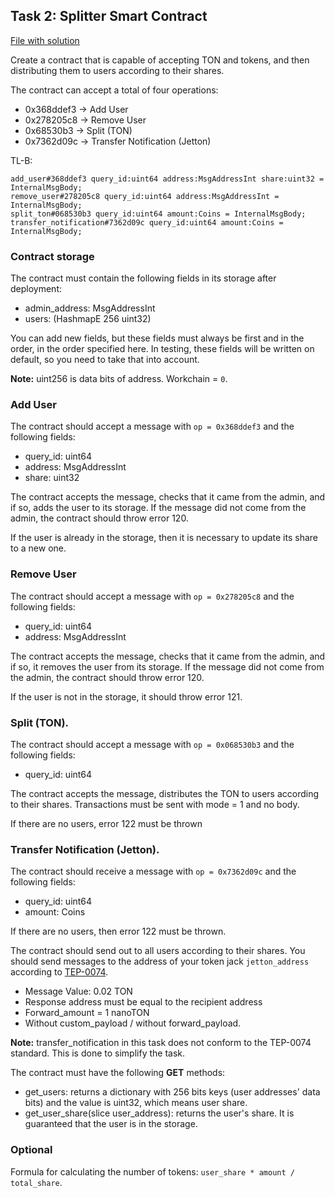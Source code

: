 ## Task 2: Splitter Smart Contract

[File with solution](../contracts/task2.fc)

Create a contract that is capable of accepting TON and tokens, and then distributing them to users according to their shares. 

The contract can accept a total of four operations:
- 0x368ddef3 -> Add User
- 0x278205c8 -> Remove User
- 0x68530b3 -> Split (TON)
- 0x7362d09c -> Transfer Notification (Jetton)

TL-B:

```
add_user#368ddef3 query_id:uint64 address:MsgAddressInt share:uint32 = InternalMsgBody;
remove_user#278205c8 query_id:uint64 address:MsgAddressInt = InternalMsgBody;
split_ton#068530b3 query_id:uint64 amount:Coins = InternalMsgBody;
transfer_notification#7362d09c query_id:uint64 amount:Coins = InternalMsgBody;
```

### Contract storage

The contract must contain the following fields in its storage after deployment:

- admin_address: MsgAddressInt
- users: (HashmapE 256 uint32)

You can add new fields, but these fields must always be first and in the order,
in the order specified here. In testing, these fields will be written on default, so you need to take that into account.

**Note:** uint256 is data bits of address. Workchain = `0`.

### Add User

The contract should accept a message with `op = 0x368ddef3` and the following fields:

- query_id: uint64
- address: MsgAddressInt
- share: uint32

The contract accepts the message, checks that it came from the admin, and if so, adds the user to its storage. If the message did not come from the admin, the contract should throw error 120.

If the user is already in the storage, then it is necessary to update its share to a new one.

### Remove User

The contract should accept a message with `op = 0x278205c8` and the following fields:

- query_id: uint64
- address: MsgAddressInt

The contract accepts the message, checks that it came from the admin, and if so, it removes the user from its storage. If the message did not come from the admin, the contract should throw error 120.

If the user is not in the storage, it should throw error 121.

### Split (TON).

The contract should accept a message with `op = 0x068530b3` and the following fields:

- query_id: uint64

The contract accepts the message, distributes the TON to users according to their shares. Transactions must be sent with mode = 1 and no body. 

If there are no users, error 122 must be thrown

### Transfer Notification (Jetton).

The contract should receive a message with `op = 0x7362d09c` and the following fields:

- query_id: uint64
- amount: Coins

If there are no users, then error 122 must be thrown. 

The contract should send out to all users according  to their shares. You should send messages to the address of your token jack `jetton_address` according to
[TEP-0074](https://github.com/ton-blockchain/TEPs/blob/master/text/0074-jettons-standard.md).

- Message Value: 0.02 TON
- Response address must be equal to the recipient address 
- Forward_amount = 1 nanoTON 
- Without custom_payload / without forward_payload.

**Note:** transfer_notification in this task does not conform to the TEP-0074 standard. This is done to simplify the task.

The contract must have the following **GET** methods:

- get_users: returns a dictionary with 256 bits keys (user addresses' data bits) and the value is uint32, which means user share.
- get_user_share(slice user_address): returns the user's share. It is guaranteed that the user is in the storage.

### Optional

Formula for calculating the number of tokens: `user_share * amount / total_share`.
